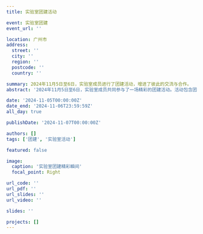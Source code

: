 ```yaml
---
title: 实验室团建活动

event: 实验室团建
event_url: ''

location: 广州市
address:
  street: ''
  city: ''
  region: ''
  postcode: ''
  country: ''

summary: 2024年11月5日至6日，实验室成员进行了团建活动，增进了彼此的交流与合作。
abstract: '2024年11月5日至6日，实验室成员共同参与了一场精彩的团建活动。活动包含团队游戏、户外探险和室内交流，促进了团队成员的凝聚力！'

date: '2024-11-05T00:00:00Z'
date_end: '2024-11-06T23:59:59Z'
all_day: true

publishDate: '2024-11-07T00:00:00Z'

authors: []
tags: ['团建', '实验室活动']

featured: false

image:
  caption: '实验室团建精彩瞬间'
  focal_point: Right

url_code: ''
url_pdf: ''
url_slides: ''
url_video: ''

slides: ''

projects: []
---
```

